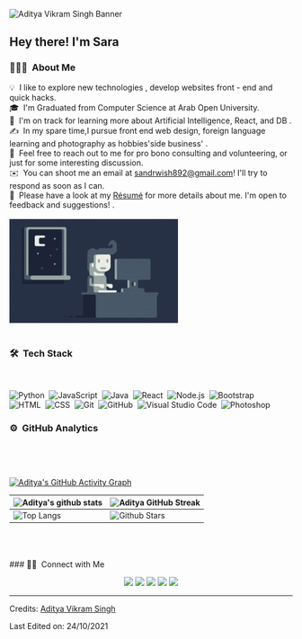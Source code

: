 ![Aditya Vikram Singh Banner](https://2.bp.blogspot.com/-YJMEp4fAXv4/UHZUwI3JaII/AAAAAAAALTw/16KPUHLuXSc/s1600/Galaxy+Desktop+Wallpapers+1.jpg)

<h2>Hey there! I'm Sara </h2>

<!-- ## 👋 &nbsp;Hey there! I'm Aditya -->

### 👨🏻‍💻 &nbsp;About Me

💡 &nbsp;I like to explore new technologies , develop websites front - end and quick hacks.\
🎓 &nbsp;I'm Graduated from Computer Science at Arab Open University.\
🌱 &nbsp;I'm on track for learning more about Artificial Intelligence, React, and DB .\
✍️ &nbsp;In my spare time,I pursue front end web design, foreign language learning and photography as hobbies'side business' . <br>
💬 &nbsp;Feel free to reach out to me for pro bono consulting and volunteering, or just for some interesting discussion.\
✉️ &nbsp;You can shoot me an email at sandrwish892@gmail.com! I'll try to respond as soon as I can.\
📄 &nbsp;Please have a look at my [Résumé](https://drive.google.com/file/d/1eRzudFoVw1fXKpkSZ6JvizNj6BPYO6nL/view?usp=sharing)
for more details about me. I'm open to feedback and suggestions! .\
<br>
<img alt="sara" src="https://raw.githubusercontent.com/AVS1508/AVS1508/master/assets/Night-Coding.gif"  />
<br>
<br>
### 🛠 &nbsp;Tech Stack
<br><br>
![Python](https://img.shields.io/badge/-Python-05122A?style=flat&logo=python)&nbsp;
![JavaScript](https://img.shields.io/badge/-JavaScript-05122A?style=flat&logo=javascript)&nbsp;
![Java](https://img.shields.io/badge/-Java-05122A?style=flat&logo=Java&logoColor=FFA518)&nbsp;
![React](https://img.shields.io/badge/-React-05122A?style=flat&logo=react)&nbsp;
![Node.js](https://img.shields.io/badge/-Node.js-05122A?style=flat&logo=node.js)&nbsp;
![Bootstrap](https://img.shields.io/badge/-Bootstrap-05122A?style=flat&logo=bootstrap&logoColor=563D7C)\
![HTML](https://img.shields.io/badge/-HTML-05122A?style=flat&logo=HTML5)&nbsp;
![CSS](https://img.shields.io/badge/-CSS-05122A?style=flat&logo=CSS3&logoColor=1572B6)&nbsp;
![Git](https://img.shields.io/badge/-Git-05122A?style=flat&logo=git)&nbsp;
![GitHub](https://img.shields.io/badge/-GitHub-05122A?style=flat&logo=github)&nbsp;
![Visual Studio Code](https://img.shields.io/badge/-Visual%20Studio%20Code-05122A?style=flat&logo=visual-studio-code&logoColor=007ACC)&nbsp;
![Photoshop](https://img.shields.io/badge/-Photoshop-05122A?style=flat&logo=adobe-photoshop)&nbsp;
<br>
### ⚙️ &nbsp;GitHub Analytics
<br>
<p align="center">
<a href="https://github.com/SaraDrwish">
   <br>
  
[![Aditya's GitHub Activity Graph](https://activity-graph.herokuapp.com/graph?username=SaraDrwish&theme=tokyonight)](https://git.io/praveenscience)

| ![Aditya's github stats](https://github-readme-stats.vercel.app/api?username=SaraDrwish&show_icons=true&theme=tokyonight) | ![Aditya GitHub Streak](https://github-readme-streak-stats.herokuapp.com/?user=SaraDrwish&theme=tokyonight) |
| --- | --- |
| ![Top Langs](https://github-readme-stats.vercel.app/api/top-langs/?username=SaraDrwish&theme=tokyonight) | ![Github Stars](https://github-readme-stats.vercel.app/api?username=SaraDrwish&show_icons=true&locale=en&count_private=true&hide_rank=true&custom_title=My%20GitHub%20Stats&disable_animations=true&theme=tokyonight) |


<br>


<br>
<br>
### 🤝🏻 &nbsp;Connect with Me

<p align="center">
<a href="https://www.linkedin.com/in/sara-darwish-921341178/"><img src="https://img.shields.io/badge/-sara-0077B5?style=flat&logo=Linkedin&logoColor=white"/></a>
<a href="mailto:sandrwish892@gmail.com"><img src="https://img.shields.io/badge/-sandrwish892-D14836?style=flat&logo=Gmail&logoColor=white"/></a>
<a href="https://www.instagram.com/so.gado/"><img src="https://img.shields.io/badge/-@sara-E4405F?style=flat&logo=Instagram&logoColor=white"/></a>
<a href="https://www.facebook.com/profile.php?id=100004068983816"><img src="https://img.shields.io/badge/-@sara-1877F2?style=flat&logo=Facebook&logoColor=white"/></a>
<a href="https://www.pinterest.com/sooosoooadel555/_saved/"><img src="https://img.shields.io/badge/-@sara-BD081C?style=flat&logo=Pinterest&logoColor=white"/></a>
</p>

-----
Credits: [Aditya Vikram Singh](https://github.com/SaraDrwish)

Last Edited on: 24/10/2021
